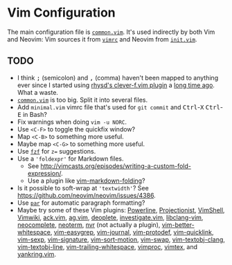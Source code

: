 # Vim Configuration

The main configuration file is [`common.vim`][].  It's used indirectly by both Vim and
Neovim: Vim sources it from [`vimrc`][] and Neovim from [`init.vim`][].

## TODO

*   I think <kbd>;</kbd> (semicolon) and <kbd>,</kbd> (comma) haven't been mapped to
    anything ever since I started using [rhysd's clever-f.vim plugin][1] a [long time
    ago][2].  What a waste.
*   [`common.vim`][] is too big.  Split it into several files.
*   Add `minimal.vim` vimrc file that's used for `git commit` and
    <kbd>Ctrl</kbd>-<kbd>X</kbd> <kbd>Ctrl</kbd>-<kbd>E</kbd> in Bash?
*   Fix warnings when doing `vim -u NORC`.
*   Use `<C-F>` to toggle the quickfix window?
*   Map `<C-B>` to something more useful.
*   Maybe map `<C-G>` to something more useful.
*   Use [`fzf`][] for `z=` suggestions.
*   Use a `'foldexpr'` for Markdown files.
    *   See <http://vimcasts.org/episodes/writing-a-custom-fold-expression/>.
    *   Use a plugin like
        [vim-markdown-folding](https://github.com/nelstrom/vim-markdown-folding)?
*   Is it possible to soft-wrap at `'textwidth'`?  See
    <https://github.com/neovim/neovim/issues/4386>.
*   Use [`par`][] for automatic paragraph formatting?
*   Maybe try some of these Vim plugins:
    [Powerline](https://github.com/powerline/powerline),
    [Projectionist](https://github.com/tpope/vim-projectionist),
    [VimShell](https://github.com/Shougo/vimshell.vim),
    [Vimwiki](https://github.com/vimwiki/vimwiki),
    [ack.vim](https://github.com/mileszs/ack.vim),
    [ag.vim](https://github.com/rking/ag.vim),
    [deoplete](https://github.com/Shougo/deoplete.nvim),
    [investigate.vim](https://github.com/keith/investigate.vim),
    [libclang-vim](https://github.com/libclang-vim/libclang-vim),
    [neocomplete](https://github.com/Shougo/neocomplete.vim),
    [neoterm](https://github.com/kassio/neoterm),
    [nvr](https://github.com/mhinz/neovim-remote) (not actually a plugin),
    [vim-better-whitespace](https://github.com/ntpeters/vim-better-whitespace),
    [vim-easygrep](https://github.com/dkprice/vim-easygrep),
    [vim-journal](https://github.com/junegunn/vim-journal),
    [vim-protodef](https://github.com/derekwyatt/vim-protodef),
    [vim-quicklink](https://github.com/christoomey/vim-quicklink),
    [vim-sexp](https://github.com/guns/vim-sexp),
    [vim-signature](https://github.com/kshenoy/vim-signature),
    [vim-sort-motion](https://github.com/christoomey/vim-sort-motion),
    [vim-swap](https://github.com/machakann/vim-swap),
    [vim-textobj-clang](https://github.com/libclang-vim/vim-textobj-clang),
    [vim-textobj-line](https://github.com/kana/vim-textobj-line),
    [vim-trailing-whitespace](https://github.com/bronson/vim-trailing-whitespace),
    [vimproc](https://github.com/Shougo/vimproc.vim),
    [vimtex](https://github.com/lervag/vimtex), and
    [yankring.vim](https://github.com/vim-scripts/YankRing.vim).

[`vimrc`]: vimrc
[`init.vim`]: init.vim
[`common.vim`]: common.vim
[1]: https://github.com/rhysd/clever-f.vim "It's *awesome*, by the way."
[2]: https://github.com/meribold/dotfiles/commit/8fa5786f36cc3c65b7155f86596c246efed642e8
    "Try rhysd's clever-f.vim plugin · meribold/dotfiles@8fa5786"
[`fzf`]: https://github.com/junegunn/fzf
[`par`]: http://vimcasts.org/episodes/formatting-text-with-par/

<!-- vim: set tw=90 sts=-1 sw=4 et spell: -->

